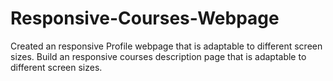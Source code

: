 # Responsive-Courses-Webpage
Created an responsive Profile webpage that is adaptable to different screen sizes.
Build an responsive courses description page that is adaptable to different screen sizes.